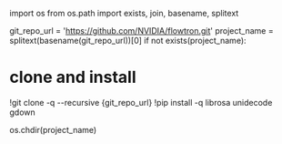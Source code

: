 

<!--
 * @version:
 * @Author:  StevenJokess https://github.com/StevenJokess
 * @Date: 2020-11-27 17:14:32
 * @LastEditors:  StevenJokess https://github.com/StevenJokess
 * @LastEditTime: 2020-11-27 17:14:33
 * @Description:
 * @TODO::
 * @Reference:https://colab.research.google.com/github/tugstugi/dl-colab-notebooks/blob/master/notebooks/NVidia_Flowtron_Waveglow.ipynb#scrollTo=GHIBEHtW-eHZ
-->
import os
from os.path import exists, join, basename, splitext

git_repo_url = 'https://github.com/NVIDIA/flowtron.git'
project_name = splitext(basename(git_repo_url))[0]
if not exists(project_name):
  # clone and install
  !git clone -q --recursive {git_repo_url}
  !pip install -q librosa unidecode gdown

os.chdir(project_name)
